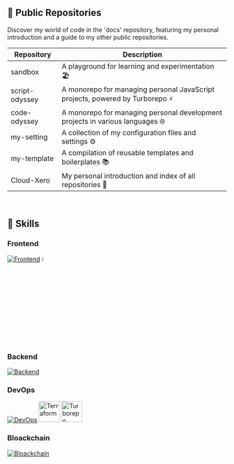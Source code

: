 ## 🐼 Public Repositories
Discover my world of code in the 'docs' repository, featuring my personal introduction and a guide to my other public repositories.

| Repository     | Description                                                                 |
| -------------- | --------------------------------------------------------------------------- |
| sandbox        | A playground for learning and experimentation 🏖️                            |
| script-odyssey | A monorepo for managing personal JavaScript projects, powered by Turborepo ⚡ |
| code-odyssey   | A monorepo for managing personal development projects in various languages 🌐 |
| my-setting     | A collection of my configuration files and settings ⚙️                       |
| my-template    | A compilation of reusable templates and boilerplates 📚                        |
| Cloud-Xero     | My personal introduction and index of all repositories 📖                    |
<br>

## 🐻 Skills
### Frontend
[![Frontend](https://skillicons.dev/icons?i=ts,react,nextjs,astro,tailwind,html,css,vite,threejs,supabase)](https://skillicons.dev)
<img src="https://raw.githubusercontent.com/bestofjs/bestofjs-webui/f2c2676e7e96c1a796109ff18534bd116eef009f/public/logos/trpc.svg" width="5%" alt="tRPC">

### Backend
[![Backend](https://skillicons.dev/icons?i=nodejs,express,ts,nestjs,jest,webpack,prisma,postgres,go,graphql)](https://skillicons.dev)

### DevOps
[![DevOps](https://skillicons.dev/icons?i=gcp,githubactions,docker)](https://skillicons.dev)
<img src="https://www.svgrepo.com/show/374122/terraform.svg" width="48" height="48" alt="Terraform">
<img src="https://raw.githubusercontent.com/bestofjs/bestofjs-webui/f2c2676e7e96c1a796109ff18534bd116eef009f/public/logos/turborepo.svg" width="48" height="48" alt="Turborepo">

### Bloackchain
[![Bloackchain](https://skillicons.dev/icons?i=solidity)](https://skillicons.dev)


<!-- [![Top Langs](https://github-readme-stats.vercel.app/api/top-langs/?username=cloud-xero)](https://github.com/anuraghazra/github-readme-stats) -->
